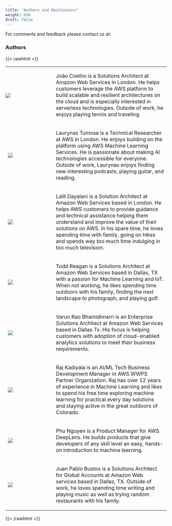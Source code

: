 ```yaml
---
title: "Authors and Maintainers"
weight: 600
draft: false
---
```

For comments and feedback please contact us at:

### Authors


{{< rawhtml >}}
  <table style="border: 0px;"> 
    <tr> 
      <td style="padding: 0px; width: 150px;">
      <p><img src="/images/600_authors/jc-100.jpg" style="margin: 0 auto;"></p>
      </td>
      <td>
      <p>João Coelho is a Solutions Architect at Amazon Web Services in London. He helps customers leverage the AWS platform to build scalable and resilient architectures on the cloud and is especially interested in serverless technologies. Outside of work, he enjoys playing tennis and traveling.</p>
      </td>
    </tr>
    <tr>
      <td>
       <p><img src="/images/600_authors/lt-100.jpg" style="margin: 0 auto;"></p>
      </td>
      <td>
      <p>Laurynas Tumosa is a Technical Researcher at AWS in London. He enjoys building on the platform using AWS Machine Learning Services. He is passionate about making AI technologies accessible for everyone. Outside of work, Laurynas enjoys finding new interesting podcasts, playing guitar, and reading.</p>
      </td>
    </tr>
    <tr>
      <td>
       <p><img src="/images/600_authors/ld-100.jpg" style="margin: 0 auto;"></p>
      </td>
      <td>
      <p>Lalit Dayalani is a Solution Architect at Amazon Web Services based in London. He helps AWS customers to provide guidance and technical assistance helping them understand and improve the value of their solutions on AWS. In his spare time, he loves spending time with family, going on hikes and spends way too much time indulging in too much television.</p>
      </td>
    </tr>
    <tr>
      <td>
       <p><img src="/images/600_authors/tr-100.jpg"></p>
      </td>
      <td>
      <p>Todd Reagan is a Solutions Architect at Amazon Web Services based in Dallas, TX with a passion for Machine Learning and IoT. When not working, he likes spending time outdoors with his family, finding the next landscape to photograph, and playing golf.</p>
      </td>
    </tr>
        <tr>
      <td>
       <p><img src="/images/600_authors/vr-100.jpg" style="margin: 0 auto;"></p>
      </td>
      <td>
       <p>Varun Rao Bhamidimarri is an Enterprise Solutions Architect at Amazon Web Services based in Dallas Tx. His focus is helping customers with adoption of cloud-enabled analytics solutions to meet their business requirements.</p>
      </td>
    </tr>
      <tr>
      <td>
       <p><img src="/images/600_authors/rk-100.jpg" style="margin: 0 auto;"></p>
      </td>
      <td>
       <p>Raj Kadiyala is an AI/ML Tech Business Development Manager in AWS WWPS Partner Organization. Raj has over 12 years of experience in Machine Learning and likes to spend his free time exploring machine learning for practical every day solutions and staying active in the great outdoors of Colorado.</p>
      </td>
    </tr>
     <tr>
      <td>
       <p><img src="/images/600_authors/pn-100.jpg" style="margin: 0 auto;"></p>
      </td>
      <td>
       <p>Phu Nguyen is a Product Manager for AWS DeepLens. He builds products that give developers of any skill level an easy, hands-on introduction to machine learning. </p>
      </td>
    </tr>
         <tr>
      <td>
       <p><img src="/images/600_authors/jb-100.jpg" style="margin: 0 auto;"></p>
      </td>
      <td>
       <p>Juan Pablo Bustos is a Solutions Architect for Global Accounts at Amazon Web services based in Dallas, TX. Outside of work, he loves spending time writing and playing music as well as trying random restaurants with his family.</p>
      </td>
    </tr>
  </table>
{{< /rawhtml >}}
